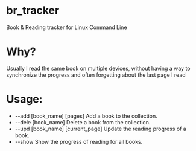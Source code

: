 # br_tracker
Book &amp; Reading tracker for Linux Command Line
# Why?
Usually I read the same book on multiple devices, without having a way to synchronize the progress and often forgetting about the last page I read
# Usage:
- --add [book_name] [pages]
Add a book to the collection.
- --dele [book_name]
Delete a book from the collection.
- --upd [book_name] [current_page]
Update the reading progress of a book.
- --show
Show the progress of reading for all books.

